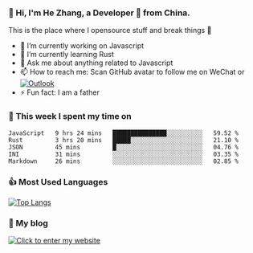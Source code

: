 ### 👋 Hi, I'm He Zhang, a Developer 🚀 from China.

This is the place where I opensource stuff and break things :rofl:

- 🔭  I’m currently working on Javascript
- 🌱  I’m currently learning Rust
- 💬  Ask me about anything related to Javascript
- 📫  How to reach me: Scan GitHub avatar to follow me on WeChat or [![Outlook](https://img.shields.io/badge/-Outlook-0078D4?style=flat&logo=Microsoft-Outlook&logoColor=white)](mailto:link@zhanghe.cool)
- ⚡  Fun fact: I am a father

### 💪 This week I spent my time on 
<!--START_SECTION:waka-->
```text
JavaScript   9 hrs 24 mins   ███████████████░░░░░░░░░░   59.52 % 
Rust         3 hrs 20 mins   █████░░░░░░░░░░░░░░░░░░░░   21.10 % 
JSON         45 mins         █░░░░░░░░░░░░░░░░░░░░░░░░   04.76 % 
INI          31 mins         ░░░░░░░░░░░░░░░░░░░░░░░░░   03.35 % 
Markdown     26 mins         ░░░░░░░░░░░░░░░░░░░░░░░░░   02.85 %
```
<!--END_SECTION:waka-->

### 👍 Most Used Languages
[![Top Langs](https://github-readme-stats.vercel.app/api/top-langs/?username=zhanghecool&layout=compact)](https://zhanghe.cool)

### 🌈 My blog 
[![Click to enter my website](https://cdn.jsdelivr.net/gh/zhanghecool/assets/images/gif/zhanghecools.gif)](https://zhanghe.cool)

